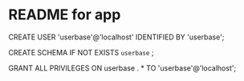 README for app
==========================

CREATE USER 'userbase'@'localhost' IDENTIFIED BY 'userbase';

CREATE SCHEMA IF NOT EXISTS `userbase` ;

GRANT ALL PRIVILEGES ON userbase . * TO 'userbase'@'localhost';
